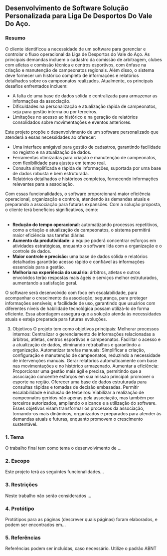 ## **Desenvolvimento de Software Solução Personalizada para Liga De Desportos Do Vale Do Aço.**

### Resumo

O cliente identificou a necessidade de um software para gerenciar e controlar o fluxo operacional da Liga de Desportos do Vale do Aço. As principais demandas incluem o cadastro da comissão de arbitragem, clubes com atletas e comissão técnica e centros esportivos, com ênfase na criação e manutenção de campeonatos regionais. Além disso, o sistema deve fornecer um histórico completo de informações e relatórios detalhados sobre os campeonatos realizados.
Atualmente, os principais desafios enfrentados incluem:

- A falta de uma base de dados sólida e centralizada para armazenar as informações da associação.
- Dificuldades na personalização e atualização rápida de campeonatos, seja para gestão interna ou por terceiros.
- Limitações no acesso ao histórico e na geração de relatórios consolidados sobre movimentações e eventos anteriores.

Este projeto propõe o desenvolvimento de um software personalizado que atenderá a essas necessidades ao oferecer:
- Uma interface amigável para gestão de cadastros, garantindo facilidade no registro e na atualização de dados.
- Ferramentas otimizadas para criação e manutenção de campeonatos, com flexibilidade para ajustes em tempo real.
- Consulta simplificada e rápida de informações, suportada por uma base de dados robusta e bem estruturada.
- Relatórios detalhados e históricos completos, fornecendo informações relevantes para a associação.

Com essas funcionalidades, o software proporcionará maior eficiência operacional, organização e controle, atendendo às demandas atuais e preparando a associação para futuras expansões.
Com a solução proposta, o cliente terá benefícios significativos, como:<br><br>
- **Redução do tempo operacional:** automatizando processos repetitivos, como a criação e atualização de campeonatos, o sistema permitirá maior eficiência nas tarefas diárias.<br>
- **Aumento da produtividade:** a equipe poderá concentrar esforços em atividades estratégicas, enquanto o software lida com a organização e o controle de dados.<br>
- **Maior controle e precisão:** uma base de dados sólida e relatórios detalhados garantirão acesso rápido e confiável às informações essenciais para a gestão.<br>
- **Melhoria na experiência do usuário:** árbitros, atletas e outros envolvidos terão respostas mais ágeis e serviços melhor estruturados, aumentando a satisfação geral.<br>

O software será desenvolvido com foco em escalabilidade, para acompanhar o crescimento da associação; segurança, para proteger informações sensíveis; e facilidade de uso, garantindo que usuários com diferentes níveis de habilidade tecnológica possam utilizá-lo de forma eficiente. Essa abordagem assegura que a solução atenda às necessidades atuais e esteja preparada para futuras evoluções.

3. Objetivos
O projeto tem como objetivos principais:
Melhorar processos internos:
Centralizar o gerenciamento de informações relacionadas a árbitros, atletas, centros esportivos e campeonatos.
Facilitar o acesso e a atualização de dados, eliminando retrabalhos e garantindo a organização.
Automatizar tarefas manuais:
Simplificar a criação, configuração e manutenção de campeonatos, reduzindo a necessidade de intervenções manuais.
Gerar relatórios automaticamente com base nas movimentações e no histórico armazenado.
Aumentar a eficiência:
Proporcionar uma gestão mais ágil e precisa, permitindo que a associação concentre esforços em sua missão principal: promover o esporte na região.
Oferecer uma base de dados estruturada para consultas rápidas e tomadas de decisão embasadas.
Permitir escalabilidade e inclusão de terceiros:
Viabilizar a realização de campeonatos geridos não apenas pela associação, mas também por terceiros autorizados, ampliando o alcance e a utilização do software.
Esses objetivos visam transformar os processos da associação, tornando-os mais dinâmicos, organizados e preparados para atender às demandas atuais e futuras, enquanto promovem o crescimento sustentável.
### 1. Tema

  O trabalho final tem como tema o desenvolvimento de ...

<!-- Descrever e limitar o escopo da aplicação. -->
### 2. Escopo

  Este projeto terá as seguintes funcionalidades...

<!-- Apresentar restrições de funcionalidades e de escopo. -->
### 3. Restrições

  Neste trabalho não serão considerados ...

<!-- Construir alguns protótipos para a aplicação, disponibilizá-los no Github e descrever o que foi considerado. //-->
### 4. Protótipo

  Protótipos para as páginas (descrever quais páginas) foram elaborados, e podem ser encontrados em...

### 5. Referências

  Referências podem ser incluídas, caso necessário. Utilize o padrão ABNT
